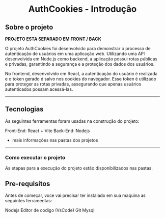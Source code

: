 <h1 align = 'center'>
	AuthCookies - Introdução
</h1>

## Sobre o projeto

 **PROJETO ESTA SEPARADO EM FRONT / BACK**

O projeto AuthCookies foi desenvolvido para demonstrar o processo de autenticação de usuários em uma aplicação web. Utilizando uma API desenvolvida em Node.js como backend, a aplicação possui rotas públicas e privadas, garantindo a segurança e a proteção dos dados dos usuários.

No frontend, desenvolvido em React, a autenticação do usuário é realizada e o token gerado é salvo nos cookies do navegador. Esse token é utilizado para proteger as rotas privadas, assegurando que apenas usuários autenticados possam acessá-las.

---

## Tecnologias

As seguintes ferramentas foram usadas na construção do projeto:

Front-End: React + Vite
Back-End: Nodejs

* mais informações nas pastas dos projetos

---

### Como executar o projeto

As etapas para a execução do projeto estão disponibilizados nas pastas.

## Pre-requisitos

Antes de começar, voce vai precisar ter instalado em sua maquina as seguintes ferramentas:

Nodejs
Editor de codigo (VsCode)
Git
Mysql


